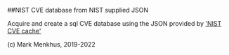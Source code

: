 ##NIST CVE database from NIST supplied JSON

Acquire and create a sql CVE database using the JSON provided by ['NIST CVE cache'](https://nvd.nist.gov)

(c) Mark Menkhus, 2019-2022



